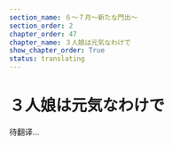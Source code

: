 ```yaml
---
section_name: ６～７月～新たな門出～
section_order: 2
chapter_order: 47
chapter_name: ３人娘は元気なわけで
show_chapter_order: True
status: translating
---
```


# ３人娘は元気なわけで
待翻译...
